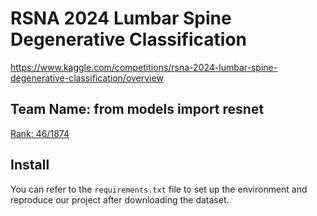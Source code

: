 # RSNA 2024 Lumbar Spine Degenerative Classification
https://www.kaggle.com/competitions/rsna-2024-lumbar-spine-degenerative-classification/overview

## Team Name: from models import resnet
[Rank: 46/1874](https://www.kaggle.com/competitions/rsna-2024-lumbar-spine-degenerative-classification/leaderboard)

## Install
You can refer to the `requirements.txt` file to set up the environment and reproduce our project after downloading the dataset.
